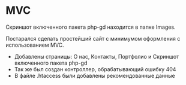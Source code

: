 # MVC
Скриншот включенного пакета php-gd находится в папке Images.

Постарался сделать простейший сайт с минимумом оформления с использованием MVC.
* Добавлены страницы: О нас, Контакты, Портфолио и Скриншот включенного пакета php-gd
* Так же был создан контроллер, обрабатывающий ошибку 404
* В файле .htaccess были добавлены рекомендованные данные
